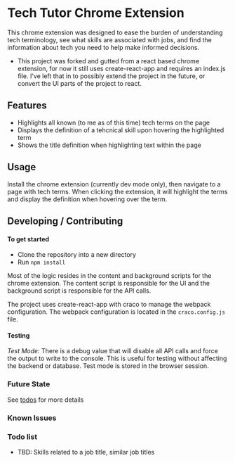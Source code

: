 # Tech Tutor Chrome Extension

This chrome extension was designed to ease the burden of understanding tech terminology, see what skills are associated with jobs, and find the information about tech you need to help make informed decisions.  

* This project was forked and gutted from a react based chrome extension, for now it still uses create-react-app and requires an index.js file. I've left that in to possibly extend the project in the future, or convert the UI parts of the project to react.

## Features
- Highlights all known (to me as of this time) tech terms on the page
- Displays the definition of a tehcnical skill upon hovering the highlighted term
- Shows the title definition when highlighting text within the page


## Usage
Install the chrome extension (currently dev mode only), then navigate to a page with tech terms.  When clicking the extension, it will highlight the terms and display the definition when hovering over the term.

## Developing / Contributing 

#### To get started
- Clone the repository into a new directory
- Run `npm install`

Most of the logic resides in the content and background scripts for the chrome extension.  The content script is responsible for the UI and the background script is responsible for the API calls.

The project uses create-react-app with craco to manage the webpack configuration.  The webpack configuration is located in the `craco.config.js` file.

#### Testing

*Test Mode:* There is a debug value that will disable all API calls and force the output to write to the console. This is useful for testing without affecting the backend or database.  Test mode is stored in the browser session.

### Future State

See [todos](docs/todo.md) for more details


### Known Issues

### Todo list
- TBD: Skills related to a job title, similar job titles